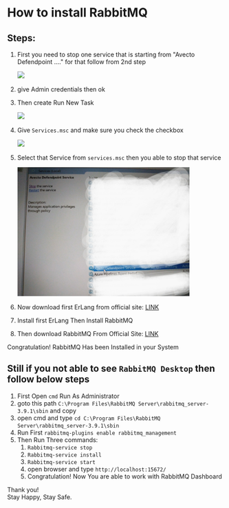# How to install RabbitMQ

## Steps:

1. First you need to stop one service that is starting from "Avecto Defendpoint ...." for that follow from 2nd step

   <img src="https://github.com/RMohit927/Tips-Tricks/blob/main/RabbitMQ/first.jpg" height="300">

2. give Admin credentials then ok
3. Then create Run New Task

   <img src="https://github.com/RMohit927/Tips-Tricks/blob/main/RabbitMQ/second.jpg" height="300">

4. Give `Services.msc` and make sure you check the checkbox

   <img src="https://github.com/RMohit927/Tips-Tricks/blob/main/RabbitMQ/third.jpg" height="300">

5. Select that Service from `services.msc` then you able to stop that service

   <img src="https://github.com/RMohit927/Tips-Tricks/blob/main/RabbitMQ/fourth.jpg" height="300">

6. Now download first ErLang from official site: [LINK](https://erlang.org/download/otp_win64_24.0.exe)
7. Install first ErLang Then Install RabbitMQ
8. Then download RabbitMQ From Official Site: [LINK](https://github.com/rabbitmq/rabbitmq-server/releases/download/v3.9.1/rabbitmq-server-3.9.1.exe)

Congratulation! RabbitMQ Has been Installed in your System

## Still if you not able to see `RabbitMQ Desktop` then follow below steps

1. First Open `cmd` Run As Administrator
2. goto this path `C:\Program Files\RabbitMQ Server\rabbitmq_server-3.9.1\sbin` and copy
3. open cmd and type `cd C:\Program Files\RabbitMQ Server\rabbitmq_server-3.9.1\sbin`
4. Run First `rabbitmq-plugins enable rabbitmq_management`
5. Then Run Three commands:
     1. `Rabbitmq-service stop`
     2. `Rabbitmq-service install`
     3. `Rabbitmq-service start`
     4. open browser and type `http://localhost:15672/`
     5. Congratulation! Now You are able to work with RabbitMQ Dashboard
 
Thank you!</br>
Stay Happy, Stay Safe.
